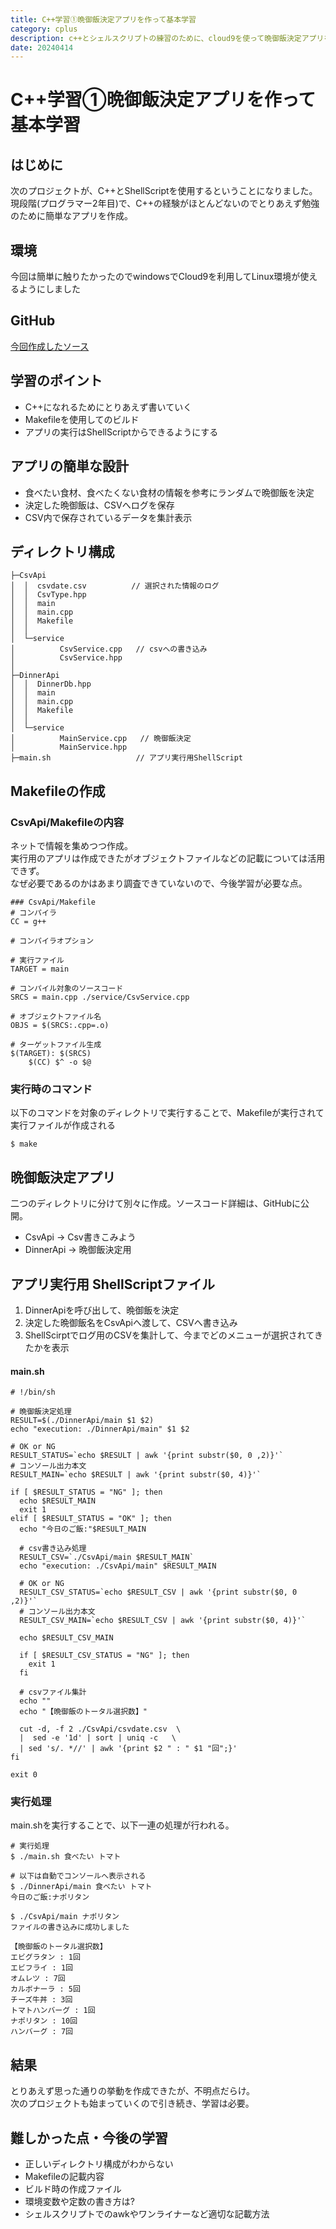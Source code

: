 ```yaml
---
title: C++学習①晩御飯決定アプリを作って基本学習
category: cplus
description: c++とシェルスクリプトの練習のために、cloud9を使って晩御飯決定アプリを作成
date: 20240414
---
```


# C++学習①晩御飯決定アプリを作って基本学習


## はじめに
  次のプロジェクトが、C++とShellScriptを使用するということになりました。  
 現段階(プログラマー2年目)で、C++の経験がほとんどないのでとりあえず勉強のために簡単なアプリを作成。  

## 環境
  今回は簡単に触りたかったのでwindowsでCloud9を利用してLinux環境が使えるようにしました  

## GitHub
  [今回作成したソース](https://github.com/erabu0619/cpp_dinner_pre)

## 学習のポイント
  * C++になれるためにとりあえず書いていく  
  * Makefileを使用してのビルド  
  * アプリの実行はShellScriptからできるようにする  

## アプリの簡単な設計
  * 食べたい食材、食べたくない食材の情報を参考にランダムで晩御飯を決定  
  * 決定した晩御飯は、CSVへログを保存  
  * CSV内で保存されているデータを集計表示  

## ディレクトリ構成
```
├─CsvApi
│  │  csvdate.csv          // 選択された情報のログ 
│  │  CsvType.hpp
│  │  main
│  │  main.cpp
│  │  Makefile
│  │
│  └─service
│          CsvService.cpp   // csvへの書き込み
│          CsvService.hpp
│
├─DinnerApi
│  │  DinnerDb.hpp
│  │  main
│  │  main.cpp
│  │  Makefile
│  │
│  └─service
│          MainService.cpp   // 晩御飯決定
│          MainService.hpp
├─main.sh                   // アプリ実行用ShellScript
```

## Makefileの作成
### CsvApi/Makefileの内容
  ネットで情報を集めつつ作成。  
  実行用のアプリは作成できたがオブジェクトファイルなどの記載については活用できず。  
  なぜ必要であるのかはあまり調査できていないので、今後学習が必要な点。  

```
### CsvApi/Makefile
# コンパイラ
CC = g++

# コンパイラオプション

# 実行ファイル
TARGET = main

# コンパイル対象のソースコード
SRCS = main.cpp ./service/CsvService.cpp

# オブジェクトファイル名
OBJS = $(SRCS:.cpp=.o)

# ターゲットファイル生成
$(TARGET): $(SRCS)
	$(CC) $^ -o $@ 
```
### 実行時のコマンド
  以下のコマンドを対象のディレクトリで実行することで、Makefileが実行されて実行ファイルが作成される  
```
$ make
```
  
## 晩御飯決定アプリ
  二つのディレクトリに分けて別々に作成。ソースコード詳細は、GitHubに公開。  
* CsvApi → Csv書きこみよう  
* DinnerApi → 晩御飯決定用  
  
## アプリ実行用 ShellScriptファイル
  1. DinnerApiを呼び出して、晩御飯を決定  
  2. 決定した晩御飯名をCsvApiへ渡して、CSVへ書き込み  
  3. ShellScirptでログ用のCSVを集計して、今までどのメニューが選択されてきたかを表示  

#### main.sh
```shell
# !/bin/sh

# 晩御飯決定処理
RESULT=$(./DinnerApi/main $1 $2)
echo "execution: ./DinnerApi/main" $1 $2

# OK or NG
RESULT_STATUS=`echo $RESULT | awk '{print substr($0, 0 ,2)}'`
# コンソール出力本文
RESULT_MAIN=`echo $RESULT | awk '{print substr($0, 4)}'`

if [ $RESULT_STATUS = "NG" ]; then
  echo $RESULT_MAIN
  exit 1
elif [ $RESULT_STATUS = "OK" ]; then
  echo "今日のご飯:"$RESULT_MAIN
  
  # csv書き込み処理
  RESULT_CSV=`./CsvApi/main $RESULT_MAIN`
  echo "execution: ./CsvApi/main" $RESULT_MAIN
  
  # OK or NG
  RESULT_CSV_STATUS=`echo $RESULT_CSV | awk '{print substr($0, 0 ,2)}'`
  # コンソール出力本文
  RESULT_CSV_MAIN=`echo $RESULT_CSV | awk '{print substr($0, 4)}'`
  
  echo $RESULT_CSV_MAIN
  
  if [ $RESULT_CSV_STATUS = "NG" ]; then
    exit 1
  fi
  
  # csvファイル集計
  echo ""
  echo "【晩御飯のトータル選択数】"
  
  cut -d, -f 2 ./CsvApi/csvdate.csv  \
  |  sed -e '1d' | sort | uniq -c   \
  | sed 's/. *//' | awk '{print $2 " : " $1 "回";}'
fi

exit 0
```

### 実行処理
  main.shを実行することで、以下一連の処理が行われる。  
```
# 実行処理
$ ./main.sh 食べたい トマト

# 以下は自動でコンソールへ表示される
$ ./DinnerApi/main 食べたい トマト
今日のご飯:ナポリタン

$ ./CsvApi/main ナポリタン
ファイルの書き込みに成功しました

【晩御飯のトータル選択数】
エビグラタン : 1回
エビフライ : 1回
オムレツ : 7回
カルボナーラ : 5回
チーズ牛丼 : 3回
トマトハンバーグ : 1回
ナポリタン : 10回
ハンバーグ : 7回
```

## 結果
  とりあえず思った通りの挙動を作成できたが、不明点だらけ。  
  次のプロジェクトも始まっていくので引き続き、学習は必要。  
  
## 難しかった点・今後の学習
  * 正しいディレクトリ構成がわからない  
  * Makefileの記載内容  
  * ビルド時の作成ファイル  
  * 環境変数や定数の書き方は?  
  * シェルスクリプトでのawkやワンライナーなど適切な記載方法  